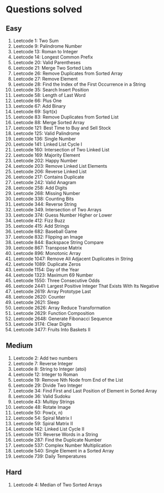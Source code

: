 # Questions solved

## Easy
1. Leetcode 1: Two Sum
2. Leetcode 9: Palindrome Number
3. Leetcode 13: Roman to Integer
4. Leetcode 14: Longest Common Prefix
5. Leetcode 20: Valid Parentheses
6. Leetcode 21: Merge Two Sorted Lists
7. Leetcode 26: Remove Duplicates from Sorted Array
8. Leetcode 27: Remove Element
9. Leetcode 28: Find the Index of the First Occurrence in a String
10. Leetcode 35: Search Insert Position
11. Leetcode 58: Length of Last Word
12. Leetcode 66: Plus One
13. Leetcode 67: Add Binary
14. Leetcode 69: Sqrt(x)
15. Leetcode 83: Remove Duplicates from Sorted List
16. Leetcode 88: Merge Sorted Array
17. Leetcode 121: Best Time to Buy and Sell Stock
18. Leetcode 125: Valid Palindrome
19. Leetcode 136: Single Number
20. Leetcode 141: Linked List Cycle I
21. Leetcode 160: Intersection of Two Linked List
22. Leetcode 169: Majority Element
23. Leetcode 202: Happy Number
24. Leetcode 203: Remove Linked List Elements
25. Leetcode 206: Reverse Linked List
26. Leetcode 217: Contains Duplicate
27. Leetcode 242: Valid Anagram
28. Leetcode 258: Add Digits
29. Leetcode 268: Missing Number
30. Leetcode 338: Counting Bits
31. Leetcode 344: Reverse String
32. Leetcode 349. Intersection of Two Arrays
33. Leetcode 374: Guess Number Higher or Lower
34. Leetcode 412: Fizz Buzz
35. Leetcode 415: Add Strings
36. Leetcode 682: Baseball Game
37. Leetcode 832: Flipping an Image
38. Leetcode 844: Backspace String Compare
39. Leetcode 867: Transpose Matrix
40. Leetcode 896: Monotonic Array
41. Leetcode 1047: Remove All Adjacent Duplicates in String
42. Leetcode 1089: Duplicate Zeros
43. Leetcode 1154: Day of the Year
44. Leetcode 1323: Maximum 69 Number
45. Leetcode 1550: Three Consecutive Odds
46. Leetcode 2441: Largest Positive Integer That Exists With Its Negative
47. Leetcode 2619: Array Prototype Last
48. Leetcode 2620: Counter
49. Leetcode 2621: Sleep
50. Leetcode 2626: Array Reduce Transformation
51. Leetcode 2629: Function Composition
52. Leetcode 2648: Generate Fibonacci Sequence
53. Leetcode 3174: Clear Digits
54. Leetcode 3477: Fruits Into Baskets II

## Medium
1. Leetcode 2: Add two numbers
2. Leetcode 7: Reverse Integer
3. Leetcode 8: String to Integer (atoi)
4. Leetcode 12: Integer to Roman
5. Leetcode 19: Remove Nth Node from End of the List
6. Leetcode 29: Divide Two Integer
7. Leetcode 34: Find First and Last Position of Element in Sorted Array
8. Leetcode 36: Valid Sudoku
9. Leetcode 43: Multipy Strings
10. Leetcode 48: Rotate Image
11. Leetcode 50: Pow(x, n)
12. Leetcode 54: Spiral Matrix I
13. Leetcode 59: Spiral Matrix II
14. Leetcode 142: Linked List Cycle II
15. Leetcode 151: Reverse Words in a String
16. Leetcode 287: Find the Duplicate Number
17. Leetcode 537: Complex Number Multiplication
18. Leetcode 540: Single Element in a Sorted Array
19. Leetcode 739: Daily Temperatures

## Hard
1. Leetcode 4: Median of Two Sorted Arrays
